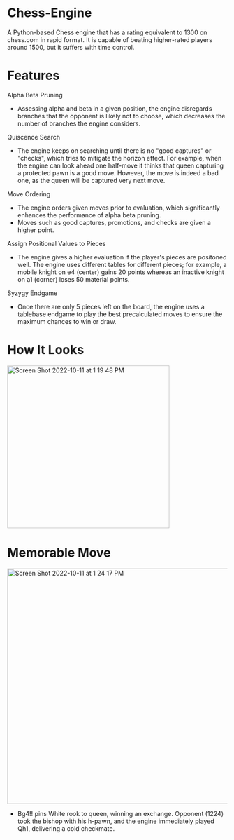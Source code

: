 # Chess-Engine
A Python-based Chess engine that has a rating equivalent to 1300 on chess.com in rapid format. It is capable of beating higher-rated players around 1500, but it suffers with time control.

# Features
Alpha Beta Pruning
* Assessing alpha and beta in a given position, the engine disregards branches that the opponent is likely not to choose, which decreases the number of branches the engine considers.

Quiscence Search
* The engine keeps on searching until there is no "good captures" or "checks", which tries to mitigate the horizon effect. For example, when the engine can look ahead one half-move it thinks that queen capturing a protected pawn is a good move. However, the move is indeed a bad one, as the queen will be captured very next move. 

Move Ordering
* The engine orders given moves prior to evaluation, which significantly enhances the performance of alpha beta pruning.
* Moves such as good captures, promotions, and checks are given a higher point.

Assign Positional Values to Pieces
* The engine gives a higher evaluation if the player's pieces are positoned well. The engine uses different tables for different pieces; for example, a mobile knight on e4 (center) gains 20 points whereas an inactive knight on a1 (corner) loses 50 material points.

Syzygy Endgame
* Once there are only 5 pieces left on the board, the engine uses a tablebase endgame to play the best precalculated moves to ensure the maximum chances to win or draw.

# How It Looks
<img width="371" alt="Screen Shot 2022-10-11 at 1 19 48 PM" src="https://user-images.githubusercontent.com/65887459/195190432-237af847-eb06-470a-b137-998602af5803.png">

# Memorable Move
<img width="537" alt="Screen Shot 2022-10-11 at 1 24 17 PM" src="https://user-images.githubusercontent.com/65887459/195191252-6f27116e-54af-4926-bcd9-2b00b88b821c.png">

* Bg4!! pins White rook to queen, winning an exchange. Opponent (1224) took the bishop with his h-pawn, and the engine immediately played Qh1, delivering a cold checkmate.
